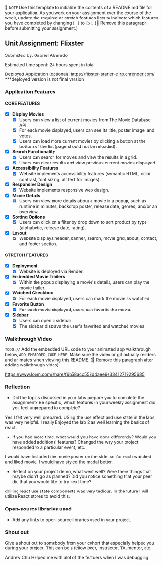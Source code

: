 📝 `NOTE` Use this template to initialize the contents of a README.md file for your application. As you work on your assignment over the course of the week, update the required or stretch features lists to indicate which features you have completed by changing `[ ]` to `[x]`. (🚫 Remove this paragraph before submitting your assignment.)

## Unit Assignment: Flixster

Submitted by: Gabriel Alvarado

Estimated time spent: 24 hours spent in total

Deployed Application (optional): https://flixster-starter-e1rp.onrender.com/
***deployed version is not final version

### Application Features

#### CORE FEATURES


- [x] **Display Movies**
  - [x] Users can view a list of current movies from The Movie Database API.
  - [x] For each movie displayed, users can see its title, poster image, and votes.
  - [x] Users can load more current movies by clicking a button at the bottom of the list (page should not be reloaded).
- [x] **Search Functionality**
  - [x] Users can search for movies and view the results in a grid.
  - [x] Users can clear results and view previous current movies displayed.
- [x] **Accessibility Features**
  - [x] Website implements accessibility features (semantic HTML, color contrast, font sizing, alt text for images).
- [x] **Responsive Design**
  - [x] Website implements responsive web design.
- [x] **Movie Details**
  - [x] Users can view more details about a movie in a popup, such as runtime in minutes, backdrop poster, release date, genres, and/or an overview.
- [x] **Sorting Options**
  - [x] Users can click on a filter by drop down to sort product by type (alphabetic, release date, rating).
- [x] **Layout**
  - [x] Website displays header, banner, search, movie grid, about, contact, and footer section.

#### STRETCH FEATURES

- [x] **Deployment**
  - [x] Website is deployed via Render.
- [x] **Embedded Movie Trailers**
  - [x] Within the popup displaying a movie's details, users can play the movie trailer.
- [x] **Watched Checkbox**
  - [x] For each movie displayed, users can mark the movie as watched.
- [x] **Favorite Button**
  - [x] For each movie displayed, users can favorite the movie.
- [x] **Sidebar**
  - [x] Users can open a sidebar
  - [x] The sidebar displays the user's favorited and watched movies

### Walkthrough Video

`TODO://` Add the embedded URL code to your animated app walkthrough below, `ADD_EMBEDDED_CODE_HERE`. Make sure the video or gif actually renders and animates when viewing this README. (🚫 Remove this paragraph after adding walkthrough video)

https://www.loom.com/share/f6b58acc558d4aee9e33412719295685

### Reflection

* Did the topics discussed in your labs prepare you to complete the assignment? Be specific, which features in your weekly assignment did you feel unprepared to complete?

Yes I felt very well prepared. USing the use effect and use state in the labs was very helpful. I really Enjoyed the lab 2 as well learning the basics of react.

* If you had more time, what would you have done differently? Would you have added additional features? Changed the way your project responded to a particular event, etc.
  
I would have included the movie poster on the side bar for each watched and liked movie. I would have styled the modal better.

* Reflect on your project demo, what went well? Were there things that maybe didn't go as planned? Did you notice something that your peer did that you would like to try next time?

drilling react use state components was very tedious. In the future I will utilize React stores to avoid this.

### Open-source libraries used

- Add any links to open-source libraries used in your project.

### Shout out

Give a shout out to somebody from your cohort that especially helped you during your project. This can be a fellow peer, instructor, TA, mentor, etc.

Andrew Chu Helped me with alot of the featuers when I was debugging.
